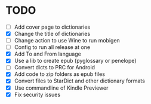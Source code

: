 # TODO
- [ ] Add cover page to dictionaries
- [X] Change the title of dictionaries
- [ ] Change action to use Wine to run mobigen
- [ ] Config to run all release at one		
- [X] Add To and From language
- [x] Use a lib to create epub (pyglossary or penelope)
- [ ] Convert dicts to PRC for Android
- [x] Add code to zip folders as epub files
- [X] Convert files to StarDict and other dictionary formats
- [X] Use commandline of Kindle Previewer
- [X] Fix security issues
